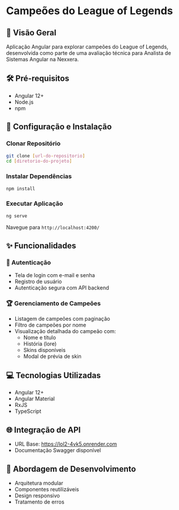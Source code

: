 # Campeões do League of Legends

## 📝 Visão Geral
Aplicação Angular para explorar campeões do League of Legends, desenvolvida como parte de uma avaliação técnica para Analista de Sistemas Angular na Nexxera.

## 🛠 Pré-requisitos
- Angular 12+
- Node.js
- npm

## 📂 Configuração e Instalação

### Clonar Repositório
```bash
git clone [url-do-repositorio]
cd [diretorio-do-projeto]
```

### Instalar Dependências
```bash
npm install
```

### Executar Aplicação
```bash
ng serve
```
Navegue para `http://localhost:4200/`

## ✨ Funcionalidades

### 🔐 Autenticação
- Tela de login com e-mail e senha
- Registro de usuário
- Autenticação segura com API backend

### 🏆 Gerenciamento de Campeões
- Listagem de campeões com paginação
- Filtro de campeões por nome
- Visualização detalhada do campeão com:
  - Nome e título
  - História (lore)
  - Skins disponíveis
  - Modal de prévia de skin

## 💻 Tecnologias Utilizadas
- Angular 12+
- Angular Material
- RxJS
- TypeScript

## 🌐 Integração de API
- URL Base: https://lol2-4vk5.onrender.com
- Documentação Swagger disponível

## 🔨 Abordagem de Desenvolvimento
- Arquitetura modular
- Componentes reutilizáveis
- Design responsivo
- Tratamento de erros
